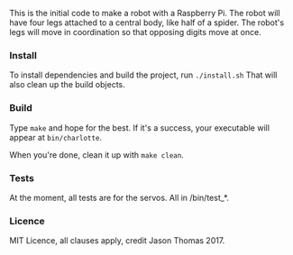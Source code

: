This is the initial code to make a robot with a Raspberry Pi. The robot will have four legs attached
to a central body, like half of a spider. The robot's legs will move in coordination so that
opposing digits move at once.

### Install

To install dependencies and build the project, run `./install.sh`
That will also clean up the build objects.

### Build

Type ```make``` and hope for the best. If it's a success, your executable will appear at
```bin/charlotte```.

When you're done, clean it up with ```make clean```.

### Tests

At the moment, all tests are for the servos. All in /bin/test_*.

### Licence

MIT Licence, all clauses apply, credit Jason Thomas 2017.
